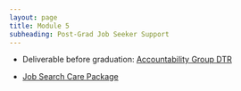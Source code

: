 ```yaml
---
layout: page
title: Module 5
subheading: Post-Grad Job Seeker Support
---
```


* Deliverable before graduation: [Accountability Group DTR]()

* [Job Search Care Package](/module-5/job_search_care_package.md)
